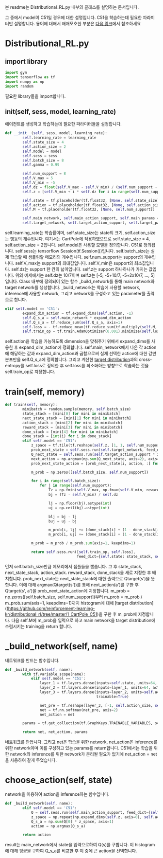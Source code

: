 본 readme는 Distributional_RL.py 내부의 클래스를 설명하는 문서입니다.

그 중에서 model이 C51일 경우에 대한 설명입니다. C51을 학습하는데 필요한 파라미터만 설명합니다. 용어에 대해서 애매모호한 부분은 [다음 링크](https://github.com/reinforcement-learning-kr/distributional_rl/tree/master/1_CartPole_C51)에서 참조하세요

# Distributional_RL.py

## import library

``` python
import gym
import tensorflow as tf
import numpy as np
import random
```

필요한 library들을 import합니다.

## __init__(self, sess, model, learning_rate)

에이전트를 생성하고 학습하는데 필요한 파라미터들을 설정합니다.

``` python
def __init__(self, sess, model, learning_rate):
        self.learning_rate = learning_rate
        self.state_size = 4
        self.action_size = 2
        self.model = model
        self.sess = sess
        self.batch_size = 8
        self.gamma = 0.99

        self.num_support = 8
        self.V_max = 5
        self.V_min = -5
        self.dz = float(self.V_max - self.V_min) / (self.num_support - 1)
        self.z = [self.V_min + i * self.dz for i in range(self.num_support)]

        self.state = tf.placeholder(tf.float32, [None, self.state_size])
        self.action = tf.placeholder(tf.float32, [None, self.action_size])
        self.M = tf.placeholder(tf.float32, [None, self.num_support])

        self.main_network, self.main_action_support, self.main_params = self._build_network('main')
        self.target_network, self.target_action_support, self.target_params = self._build_network('target')
```

self.learning_rate는 학습률이며, self.state_size는 state의 크기, self.action_size는 행동의 개수입니다. 여기서는 CartPole에 적용하였으므로 self.state_size = 4, self.action_size = 2입니다. self.model은 사용할 모델을 정의합니다. C51로 정의됩니다. self.sess는 tensorflow Session(tf.Session())입니다. self.batch_size는 실제 학습할 때 샘플링할 메모리의 개수입니다. self.num_support는 support의 개수입니다. self.V_max는 support의 최대값입니다. self.V_min은 support의 최소값입니다. self.dz는 support 한 칸의 넓이입니다. self.z는 support 하나하나가 가지는 값입니다. 위의 예제에서는 self.dz는 10/7이며 self.z는 [-5, -5+10/7, -5+2x10/7, ..., 5]입니다. Class 내부에 정의되어 있는 함수 _build_network를 통해 main network와 target network를 생성합니다. _build_network는 학습에 사용할 network, inference에 사용할 network, 그리고 network를 구성하고 있는 parameter를 출력으로 합니다.

``` python
elif self.model == 'C51':
        expand_dim_action = tf.expand_dims(self.action, -1)
        self.Q_s_a = self.main_network * expand_dim_action
        self.Q_s_a = tf.reduce_sum(self.Q_s_a, axis=1)
        self.loss = - tf.reduce_mean(tf.reduce_sum(tf.multiply(self.M, tf.log(self.Q_s_a + 1e-20)), axis=1))
        self.train_op = tf.train.AdamOptimizer(0.001).minimize(self.loss)
```

self.action을 학습을 가능하도록 dimension을 맞춰주기 위해서 expand_dims를 사용한 후 expand_dim_action에 정의합니다. self.main_network에서 나온 각 action에 해당하는 값과 expand_dim_action과 곱함으로써 실제 선택한 action에 대한 값만 분포만을 self.Q_s_a에 정의합니다. 그리고 계산한 [target distribution](https://github.com/reinforcement-learning-kr/distributional_rl/tree/master/1_CartPole_C51)과의 cross-entropy를 self.loss로 정의한 후 self.loss를 최소화하는 방향으로 학습하는 것을 self.train_op로 지정합니다.

# train(self, memory)

``` python
def train(self, memory):
        minibatch = random.sample(memory, self.batch_size)
        state_stack = [mini[0] for mini in minibatch]
        next_state_stack = [mini[1] for mini in minibatch]
        action_stack = [mini[2] for mini in minibatch]
        reward_stack = [mini[3] for mini in minibatch]
        done_stack = [mini[4] for mini in minibatch]
        done_stack = [int(i) for i in done_stack]
        elif self.model == 'C51':
            z_space = tf.tile(tf.reshape(self.z, [1, 1, self.num_support]), [self.batch_size, self.action_size, 1])
            prob_next_state = self.sess.run(self.target_network, feed_dict={self.state: next_state_stack})
            Q_next_state = self.sess.run(self.target_action_support * z_space, feed_dict={self.state: next_state_stack})
            next_action = np.argmax(np.sum(Q_next_state, axis=2), axis=1)
            prob_next_state_action = [prob_next_state[i, action, :] for i, action in enumerate(next_action)]

            m_prob = np.zeros([self.batch_size, self.num_support])

            for i in range(self.batch_size):
                for j in range(self.num_support):
                    Tz = np.fmin(self.V_max, np.fmax(self.V_min, reward_stack[i] + (1 - done_stack[i]) * 0.99 * (self.V_min + j * self.dz)))
                    bj = (Tz - self.V_min) / self.dz

                    lj = np.floor(bj).astype(int)
                    uj = np.ceil(bj).astype(int)

                    blj = bj - lj
                    buj = uj - bj

                    m_prob[i, lj] += (done_stack[i] + (1 - done_stack[i]) * (prob_next_state_action[i][j])) * buj
                    m_prob[i, uj] += (done_stack[i] + (1 - done_stack[i]) * (prob_next_state_action[i][j])) * blj

            m_prob = m_prob / m_prob.sum(axis=1, keepdims=1)

            return self.sess.run([self.train_op, self.loss],
                                 feed_dict={self.state: state_stack, self.action: action_stack, self.M: m_prob})
```

먼저 self.batch_size만큼 메모리에서 샘플들을 뽑습니다. 그 후 state_stack, next_state_stack, action_stack. reward_stack, done_stack을 새로 지정한 후 배치합니다. prob_next_state는 next_state_stack에 대한 출력으로 Qtarget(s')을 뜻합니다. 이에 대해 argmax(Qtarget(s'))를 통해 next_action(a')를 구한 후 Qtarget(s', a')을 prob_next_state_action에 지정합니다. m_prob = np.zeros([self.batch_size, self.num_support])부터 m_prob = m_prob / m_prob.sum(axis=1, keepdims=1)까지 histogram에 대해 [target distribution]((https://github.com/reinforcement-learning-kr/distributional_rl/tree/master/1_CartPole_C51)을 구한 후 m_prob에 지정합니다. 다음 self.M에 m_prob을 입력으로 하고 main network을 target distribution에 수렴시키는 training을 return 합니다.

# _build_network(self, name)

네트워크를 만드는 함수입니다.

``` python
def _build_network(self, name):
        with tf.variable_scope(name):
            elif self.model == 'C51':
                layer_1 = tf.layers.dense(inputs=self.state, units=64, activation=tf.nn.relu, trainable=True)
                layer_2 = tf.layers.dense(inputs=layer_1, units=64, activation=tf.nn.relu, trainable=True)
                layer_3 = tf.layers.dense(inputs=layer_2, units=self.action_size * self.num_support, activation=None,
                                          trainable=True)

                net_pre = tf.reshape(layer_3, [-1, self.action_size, self.num_support])
                net = tf.nn.softmax(net_pre, axis=2)
                net_action = net

        params = tf.get_collection(tf.GraphKeys.TRAINABLE_VARIABLES, scope=name)

        return net, net_action, params
```

네트워크를 만듭니다. 그리고 net은 학습을 위한 network, net_action은 inference를 위한 network이며 이를 구성하고 있는 params를 return합니다. C51에서는 학습을 위한 network와 inference를 위한 network가 분리될 필요가 없기에 net_action = net을 사용하여 같게 두었습니다.

# choose_action(self, state)

network을 이용하여 action을 inference하는 함수입니다.

``` python
def _build_network(self, name):
        elif self.model == 'C51':
            Q = self.sess.run(self.main_action_support, feed_dict={self.state: [state]})
            z_space = np.repeat(np.expand_dims(self.z, axis=0), self.action_size, axis=0)
            Q_s_a = np.sum(Q[0] * z_space, axis=1)
            action = np.argmax(Q_s_a)

        return action
```

result는 main_network에서 state을 입력으로하여 Q(s)를 구합니다. 이 histogram에 대해 평균을 구하여 Q_s_a를 비교한 후 이 중에 큰 action을 선택합니다.